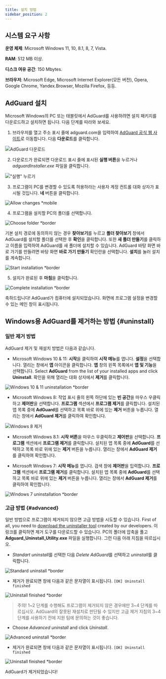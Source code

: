 ```yaml
---
title: 설치 방법
sidebar_position: 2
---
```


## 시스템 요구 사항

**운영 체제**: Microsoft Windows 11, 10, 8.1, 8, 7, Vista.

**RAM**: 512 MB 이상.

**디스크 여유 공간**: 150 Mbytes.

**브라우저**: Microsoft Edge, Microsoft Internet Explorer(모든 버전), Opera, Google Chrome, Yandex.Browser, Mozilla Firefox, 등등.

## AdGuard 설치

Microsoft Windows의 PC 또는 태블릿에서 AdGuard를 사용하려면 설치 패키지를 다운로드하고 설치하면 됩니다. 다음 단계를 따라와 보세요.

1) 브라우저를 열고 주소 표시 줄에 adguard.com을 입력하여 [AdGuard 공식 웹 사이트](http://adguard.com)로 이동합니다. 다음 **다운로드**를 클릭합니다.

![AdGuard 다운로드](https://cdn.adtidy.org/content/kb/ad_blocker/windows/installation/download-from-website.png)

2) 다운로드가 완료되면 다운로드 표시 줄에 표시된 **실행 버튼**을 누르거나 *adguardInstaller.exe* 파일을 클릭합니다.

!["실행" 누르기](https://cdn.adtidy.org/content/kb/ad_blocker/windows/installation/click-download.png)

3) 프로그램이 PC를 변경할 수 있도록 허용하라는 사용자 계정 컨트롤 대화 상자가 표시될 것입니다. **네** 버튼을 클릭합니다.

![Allow changes *mobile](https://cdn.adtidy.org/content/kb/ad_blocker/windows/installation/allow-changes.png)

4) 프로그램을 설치할 PC의 폴더를 선택합니다.

![Choose folder *border](https://cdn.adtidy.org/content/kb/ad_blocker/windows/installation/install-wizard.png)

기본 설치 경로에 동의하지 않는 경우 **찾아보기**를 누르고 **폴더 찾아보기** 창에서 AdGuard를 설치할 폴더를 선택한 후 **확인**을 클릭합니다. 또한 **새 폴더 만들기**를 클릭하고 이름을 입력하여 AdGuard를 새 폴더에 설치할 수 있습니다. AdGuard 바탕 화면 바로 가기를 만들려면 바탕 화면 **바로 가기 만들기** 확인란을 선택합니다. **설치**를 눌러 설치를 계속합니다.

![Start installation *border](https://cdn.adtidy.org/content/kb/ad_blocker/windows/installation/start-install.png)

5) 설치가 완료된 후 **마침**을 클릭합니다.

![Complete installation *border](https://cdn.adtidy.org/content/kb/ad_blocker/windows/installation/finish-install.png)

축하드립니다! AdGuard가 컴퓨터에 설치되었습니다. 화면에 프로그램 설정을 변경할 수 있는 메인 창이 표시됩니다.

## Windows용 AdGuard를 제거하는 방법 {#uninstall}

### 일반 제거 방법

AdGuard 제거 및 재설치 방법은 다음과 같습니다.

* Microsoft Windows 10 & 11: **시작**을 클릭하여 **시작 메뉴**를 엽니다. **설정**을 선택합니다. 열리는 창에서 **앱** 아이콘을 클릭합니다. **앱** 창의 왼쪽 목록에서 **앱 및 기능**을 선택합니다. Select **AdGuard** from the list of your installed apps and click **Uninstall**. 확인을 위해 열리는 대화 상자에서 **제거**를 클릭합니다.

![Windows 10 & 11 uninstallation *border](https://cdn.adtidy.org/content/kb/ad_blocker/windows/installation/win10-uninstall.png)

* Microsoft Windows 8: 작업 표시 줄의 왼쪽 하단에 있는 **빈 공간**을 마우스 우클릭하고 **제어판**을 선택합니다. **프로그램** 섹션에서 **프로그램 제거**를 클릭합니다. 설치된 앱 목록 중에 **AdGuard**를 선택하고 목록 바로 위에 있는 **제거** 버튼을 누릅니다. 열리는 창에서 **AdGuard 제거**를 클릭하여 확인합니다.

![Windows 8 제거](https://cdn.adtidy.org/content/kb/ad_blocker/windows/installation/win8-uninstall.png)

* Microsoft Windows 8.1: **시작 버튼**을 마우스 우클릭하고 **제어판**을 선택합니다. **프로그램** 섹션에서 **프로그램 제거**를 클릭합니다. 설치된 앱 목록 중에 **AdGuard**를 선택하고 목록 바로 위에 있는 **제거** 버튼을 누릅니다. 열리는 창에서 **AdGuard 제거**를 클릭하여 확인합니다.

* Microsoft Windows 7: **시작 메뉴**를 엽니다. 검색 창에 **제어판**을 입력합니다. **프로그램** 섹션에서 **프로그램 제거**를 클릭합니다. 설치된 앱 목록 중에 **AdGuard**를 선택하고 목록 바로 위에 있는 **제거** 버튼을 누릅니다. 열리는 창에서 **AdGuard 제거**를 클릭하여 확인합니다.

![Windows 7 uninstallation *border](https://cdn.adtidy.org/content/kb/ad_blocker/windows/installation/win7-uninstall.png)

### 고급 방법 {#advanced}

일반 방법으로 프로그램이 제거되지 않으면 고급 방법을 시도할 수 있습니다. First of all, you need to [download the uninstaller tool](https://cdn.adtidy.org/public/Adguard/tools/Uninstall_Utility.zip) created by our developers. 이 링크를 클릭하면 제거 도구를 다운로드할 수 있습니다. PC의 폴더에 압축을 풀고 **Adguard_Uninstall_Utility.exe** 파일을 실행합니다. 그런 다음 아래 지침을 따르십시오.

* *Standart uninstall*를 선택한 다음 *Delete AdGuard*를 선택하고 *uninstall*를 클릭합니다.

![Standard uninstall *border](https://cdn.adtidy.org/content/kb/ad_blocker/windows/installation/standard-uninstall.png)

* 제거가 완료되면 창에 다음과 같은 문자열이 표시됩니다. `[OK] Uninstall finished`

![Uninstall finished *border](https://cdn.adtidy.org/content/kb/ad_blocker/windows/installation/standard-uninstall-2.png)

> 주의! 1~2 단계를 수행해도 프로그램이 제거되지 않은 경우에만 3~4 단계를 따르십시오. AdGuard의 잘못된 재설치로 판단될 수 있지만 고급 제거 지침의 3~4 단계를 사용하기 전에 지원 팀에 문의하는 것이 좋습니다.

* Choose *Advanced uninstall* and click *Uninstall*.

![Advanced uninstall *border](https://cdn.adtidy.org/content/kb/ad_blocker/windows/installation/advanced-uninstall.png)

* 제거가 완료되면 창에 다음과 같은 문자열이 표시됩니다. `[OK] Uninstall finished`

![Uninstall finished *border](https://cdn.adtidy.org/content/kb/ad_blocker/windows/installation/advanced-uninstall-2.png)

AdGuard가 제거되었습니다!